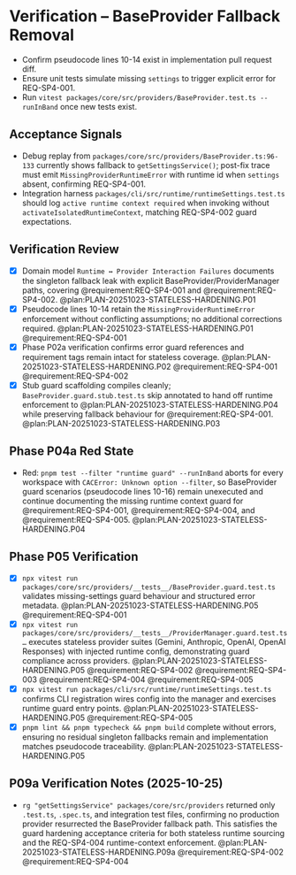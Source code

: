 # Verification – BaseProvider Fallback Removal

- Confirm pseudocode lines 10-14 exist in implementation pull request diff.
- Ensure unit tests simulate missing `settings` to trigger explicit error for REQ-SP4-001.
- Run `vitest packages/core/src/providers/BaseProvider.test.ts --runInBand` once new tests exist.

<!-- @plan:PLAN-20251023-STATELESS-HARDENING.P01 @requirement:REQ-SP4-001 @requirement:REQ-SP4-002 -->
## Acceptance Signals
- Debug replay from `packages/core/src/providers/BaseProvider.ts:96-133` currently shows fallback to `getSettingsService()`; post-fix trace must emit `MissingProviderRuntimeError` with runtime id when `settings` absent, confirming REQ-SP4-001.
- Integration harness `packages/cli/src/runtime/runtimeSettings.test.ts` should log `active runtime context required` when invoking without `activateIsolatedRuntimeContext`, matching REQ-SP4-002 guard expectations.

## Verification Review
- [x] Domain model `Runtime ↔ Provider Interaction Failures` documents the singleton fallback leak with explicit BaseProvider/ProviderManager paths, covering @requirement:REQ-SP4-001 and @requirement:REQ-SP4-002. @plan:PLAN-20251023-STATELESS-HARDENING.P01
- [x] Pseudocode lines 10-14 retain the `MissingProviderRuntimeError` enforcement without conflicting assumptions; no additional corrections required. @plan:PLAN-20251023-STATELESS-HARDENING.P01 @requirement:REQ-SP4-001
- [x] Phase P02a verification confirms error guard references and requirement tags remain intact for stateless coverage. @plan:PLAN-20251023-STATELESS-HARDENING.P02 @requirement:REQ-SP4-001 @requirement:REQ-SP4-002
- [x] Stub guard scaffolding compiles cleanly; `BaseProvider.guard.stub.test.ts` skip annotated to hand off runtime enforcement to @plan:PLAN-20251023-STATELESS-HARDENING.P04 while preserving fallback behaviour for @requirement:REQ-SP4-001. @plan:PLAN-20251023-STATELESS-HARDENING.P03

## Phase P04a Red State
- Red: `pnpm test --filter "runtime guard" --runInBand` aborts for every workspace with `CACError: Unknown option --filter`, so BaseProvider guard scenarios (pseudocode lines 10-16) remain unexecuted and continue documenting the missing runtime context guard for @requirement:REQ-SP4-001, @requirement:REQ-SP4-004, and @requirement:REQ-SP4-005. @plan:PLAN-20251023-STATELESS-HARDENING.P04

## Phase P05 Verification
- [x] `npx vitest run packages/core/src/providers/__tests__/BaseProvider.guard.test.ts` validates missing-settings guard behaviour and structured error metadata. @plan:PLAN-20251023-STATELESS-HARDENING.P05 @requirement:REQ-SP4-001
- [x] `npx vitest run packages/core/src/providers/__tests__/ProviderManager.guard.test.ts …` executes stateless provider suites (Gemini, Anthropic, OpenAI, OpenAI Responses) with injected runtime config, demonstrating guard compliance across providers. @plan:PLAN-20251023-STATELESS-HARDENING.P05 @requirement:REQ-SP4-002 @requirement:REQ-SP4-003 @requirement:REQ-SP4-004 @requirement:REQ-SP4-005
- [x] `npx vitest run packages/cli/src/runtime/runtimeSettings.test.ts` confirms CLI registration wires config into the manager and exercises runtime guard entry points. @plan:PLAN-20251023-STATELESS-HARDENING.P05 @requirement:REQ-SP4-005
- [x] `pnpm lint && pnpm typecheck && pnpm build` complete without errors, ensuring no residual singleton fallbacks remain and implementation matches pseudocode traceability. @plan:PLAN-20251023-STATELESS-HARDENING.P05

## P09a Verification Notes (2025-10-25)
- `rg "getSettingsService" packages/core/src/providers` returned only `.test.ts`, `.spec.ts`, and integration test files, confirming no production provider resurrected the BaseProvider fallback path. This satisfies the guard hardening acceptance criteria for both stateless runtime sourcing and the REQ-SP4-004 runtime-context enforcement. @plan:PLAN-20251023-STATELESS-HARDENING.P09a @requirement:REQ-SP4-002 @requirement:REQ-SP4-004
